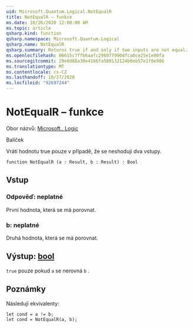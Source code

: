 ```yaml
---
uid: Microsoft.Quantum.Logical.NotEqualR
title: NotEqualR – funkce
ms.date: 10/26/2020 12:00:00 AM
ms.topic: article
qsharp.kind: function
qsharp.namespace: Microsoft.Quantum.Logical
qsharp.name: NotEqualR
qsharp.summary: Returns true if and only if two inputs are not equal.
ms.openlocfilehash: 06615c7ffb6aafc296077990dfca0ce25e1e00fa
ms.sourcegitcommit: 29e0d88a30e4166fa580132124b0eb57e1f0e986
ms.translationtype: MT
ms.contentlocale: cs-CZ
ms.lasthandoff: 10/27/2020
ms.locfileid: "92697244"
---
```

# <a name="notequalr-function"></a>NotEqualR – funkce

Obor názvů: [Microsoft.. Logic](xref:Microsoft.Quantum.Logical)

Balíček [](https://nuget.org/packages/)


Vrátí hodnotu true pouze v případě, že se neshodují dva vstupy.

```qsharp
function NotEqualR (a : Result, b : Result) : Bool
```


## <a name="input"></a>Vstup

### <a name="a--__invalidresult__"></a>Odpověď: __neplatné <Result>__

První hodnota, která se má porovnat.


### <a name="b--__invalidresult__"></a>b: __neplatné <Result>__

Druhá hodnota, která se má porovnat.



## <a name="output--bool"></a>Výstup: [bool](xref:microsoft.quantum.lang-ref.bool)

`true` pouze pokud `a` se nerovná `b` .

## <a name="remarks"></a>Poznámky

Následují ekvivalenty:

```Q#
let cond = a != b;
let cond = NotEqualR(a, b);
```